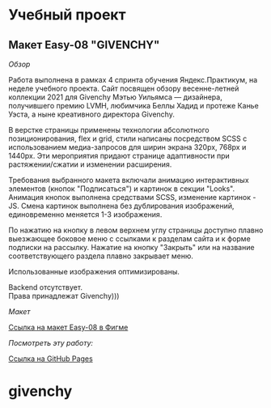# Учебный проект
## Макет Easy-08 "GIVENCHY"

*Обзор*

Работа выполнена в рамках 4 спринта обучения Яндекс.Практикум, на неделе учебного проекта. Сайт посвящен обзору весенне-летней коллекции 2021 для Givenchy Мэтью Уильямса — дизайнера, получившего премию LVMH, любимчика Беллы Хадид и протеже Канье Уэста, а ныне креативного директора Givenchy.

В верстке страницы применены технологии абсолютного позиционирования, flex и grid, cтили написаны посредством SCSS с использованием медиа-запросов для ширин экрана 320px, 768px и 1440px. Эти мероприятия придают странице адаптивности при растяжении/сжатии и изменении расширения.      

Требования выбранного макета включали анимацию интерактивных элементов (кнопок "Подписаться") и картинок в секции "Looks".  
Анимация кнопок выполнена средствами SCSS, изменение картинок - JS. Смена картинок выполнена без дублирования изображений, единовременно меняется 1-3 изображения.  

По нажатию на кнопку в левом верхнем углу страницы доступно плавно выезжающее боковое меню с ссылками к разделам сайта и к форме подписки на рассылку. Нажатие на кнопку "Закрыть" или на название соответствующего раздела плавно закрывает меню.  

Использованные изображения оптимизированы.

Backend отсутствует.  
Права принадлежат Givenchy)))

*Макет*

[Ссылка на макет Easy-08 в Фигме](https://www.figma.com/file/G3UWFlQmNtNs67751YiDH2/Month-of-Landings_external-link?node-id=6%3A1780 "Макет Easy-08")

*Посмотреть эту работу:*

[Ссылка на GitHub Pages](https://kartinkartin.github.io/givenchy/)
# givenchy
